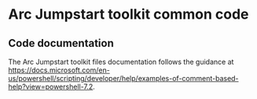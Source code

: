 # Arc Jumpstart toolkit common code

## Code documentation

The Arc Jumpstart toolkit files documentation follows the guidance at https://docs.microsoft.com/en-us/powershell/scripting/developer/help/examples-of-comment-based-help?view=powershell-7.2.